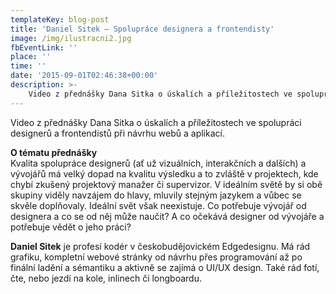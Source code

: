 ```yaml
---
templateKey: blog-post
title: 'Daniel Sitek – Spolupráce designera a frontendisty'
image: /img/ilustracni2.jpg
fbEventLink: ''
place: ''
time: ''
date: '2015-09-01T02:46:38+00:00'
description: >-
    Video z přednášky Dana Sitka o úskalích a příležitostech ve spolupráci designerů a frontendistů při návrhu webů a aplikací.O tématu přednáškyKvalita spolupráce designerů (ať už vizuálních,...
---
```

Video z přednášky Dana Sitka o úskalích a příležitostech ve spolupráci designerů a frontendistů při návrhu webů a aplikací.

**O tématu přednášky**  
Kvalita spolupráce designerů (ať už vizuálních, interakčních a dalších) a vývojářů má velký dopad na kvalitu výsledku a to zvláště v projektech, kde chybí zkušený projektový manažer či supervizor. V ideálním světě by si obě skupiny viděly navzájem do hlavy, mluvily stejným jazykem a vůbec se skvěle doplňovaly. Ideální svět však neexistuje. Co potřebuje vývojář od designera a co se od něj může naučit? A co očekává designer od vývojáře a potřebuje vědět o jeho práci?

**Daniel Sitek** je profesí kodér v českobudějovickém Edgedesignu. Má rád grafiku, kompletní webové stránky od návrhu přes programování až po finální ladění a sémantiku a aktivně se zajímá o UI/UX design. Také rád fotí, čte, nebo jezdí na kole, inlinech či longboardu.